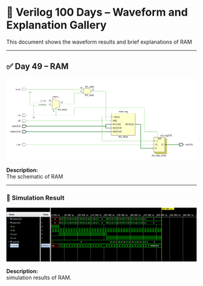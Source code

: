 
# 📘 Verilog 100 Days – Waveform and Explanation Gallery

This document shows the waveform results and brief explanations of  RAM

---

## ✅ Day 49 – RAM

 

![RAM](./images/ram_schematic.png)

**Description:**  
 The schematic of RAM

 
---

### 🔬 Simulation Result

![Simulation Waveform](./images/ram_sim.png)

**Description:**  
simulation results of RAM.
